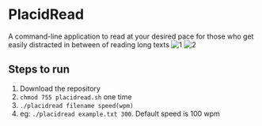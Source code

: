 # PlacidRead

A command-line application to read at your desired pace for those who get easily distracted in between of reading long texts
![1](https://user-images.githubusercontent.com/23309033/168492457-1d239274-0a5d-4fad-b8de-2130b773f722.gif)
![2](https://user-images.githubusercontent.com/23309033/168492464-dd923ec8-1d6b-42e2-bcc1-a38e39d8eae5.gif)

## Steps to run

 1. Download the repository
 2. `chmod 755 placidread.sh` one time
 3. `./placidread filename speed(wpm)`
 4. eg: `./placidread example.txt 300`. Default speed is 100 wpm
